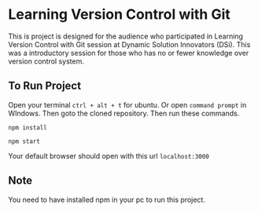 # Learning Version Control with Git

This is project is designed for the audience who participated in Learning Version Control with Git session at Dynamic Solution Innovators (DSi). This was a introductory session for those who has no or fewer knowledge over version control system.



## To Run Project

Open your terminal `ctrl + alt + t` for ubuntu. Or open `command prompt` in WIndows. Then goto the cloned repository. Then run these commands.

```
npm install

npm start
```

Your default browser should open with this url `localhost:3000` 

## Note

You need to have installed npm in your pc to run this project.